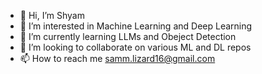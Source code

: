 - 👋 Hi, I’m Shyam 
- 👀 I’m interested in Machine Learning and Deep Learning
- 🌱 I’m currently learning LLMs and Obeject Detection
- 🤝 I’m looking to collaborate on various ML and DL repos
- 📫 How to reach me samm.lizard16@gmail.com

<!---
Samm1632/Samm1632 is a ✨ special ✨ repository because its `README.md` (this file) appears on your GitHub profile.
You can click the Preview link to take a look at your changes.
--->
